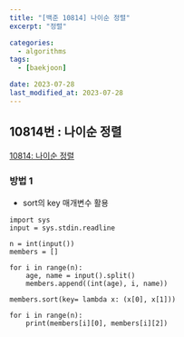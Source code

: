 ```yaml
---
title: "[백준 10814] 나이순 정렬"
excerpt: "정렬"

categories:
  - algorithms
tags:
  - [baekjoon]

date: 2023-07-28
last_modified_at: 2023-07-28
---
```


## 10814번 : 나이순 정렬

[10814: 나이순 정렬](https://www.acmicpc.net/problem/10814)

### 방법 1

- sort의 key 매개변수 활용

```
import sys
input = sys.stdin.readline

n = int(input())
members = []

for i in range(n):
    age, name = input().split()
    members.append((int(age), i, name))

members.sort(key= lambda x: (x[0], x[1]))

for i in range(n):
    print(members[i][0], members[i][2])
```
